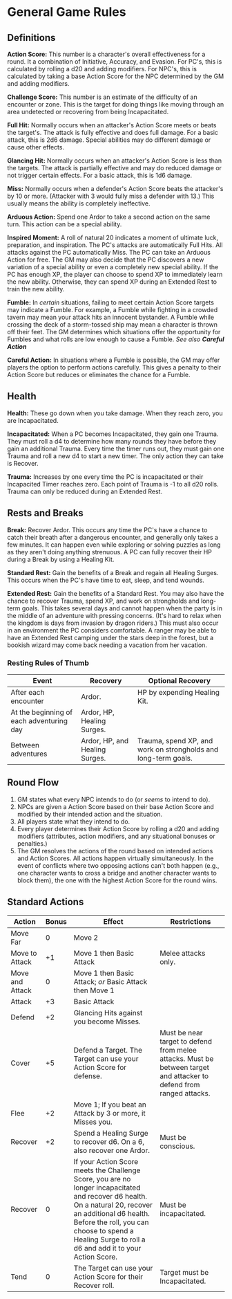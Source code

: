 # General Game Rules

## Definitions
**Action Score:** This number is a character's overall effectiveness for a round. It a combination of Initiative, Accuracy, and Evasion. For PC's, this is calculated by rolling a d20 and adding modifiers. For NPC's, this is calculated by taking a base Action Score for the NPC determined by the GM and adding modifiers.

**Challenge Score:** This number is an estimate of the difficulty of an encounter or zone. This is the target for doing things like moving through an area undetected or recovering from being Incapacitated.

**Full Hit:** Normally occurs when an attacker's Action Score meets or beats the target's. The attack is fully effective and does full damage. For a basic attack, this is 2d6 damage. Special abilities may do different damage or cause other effects.

**Glancing Hit:** Normally occurs when an attacker's Action Score is less than the targets. The attack is partially effective and may do reduced damage or not trigger certain effects. For a basic attack, this is 1d6 damage.

**Miss:** Normally occurs when a defender's Action Score beats the attacker's by 10 or more. (Attacker with 3 would fully miss a defender with 13.) This usually means the ability is completely ineffective.

**Arduous Action:** Spend one Ardor to take a second action on the same turn. This action can be a special ability.

**Inspired Moment:** A roll of natural 20 indicates a moment of ultimate luck, preparation, and inspiration. The PC's attacks are automatically Full Hits. All attacks against the PC automatically Miss. The PC can take an Arduous Action for free. The GM may also decide that the PC discovers a new variation of a special ability or even a completely new special ability. If the PC has enough XP, the player can choose to spend XP to immediately learn the new ability. Otherwise, they can spend XP during an Extended Rest to train the new ability.

**Fumble:** In *certain* situations, failing to meet certain Action Score targets may indicate a Fumble. For example, a Fumble while fighting in a crowded tavern may mean your attack hits an innocent bystander. A Fumble while crossing the deck of a storm-tossed ship may mean a character is thrown off their feet. The GM determines which situations offer the opportunity for Fumbles and what rolls are low enough to cause a Fumble. *See also **Careful Action***

**Careful Action:** In situations where a Fumble is possible, the GM may offer players the option to perform actions carefully. This gives a penalty to their Action Score but reduces or eliminates the chance for a Fumble.

## Health

**Health:** These go down when you take damage. When they reach zero, you are Incapacitated.

**Incapacitated:** When a PC becomes Incapacitated, they gain one Trauma. They must roll a d4 to determine how many rounds they have before they gain an additional Trauma. Every time the timer runs out, they must gain one Trauma and roll a new d4 to start a new timer. The only action they can take is Recover.

**Trauma:** Increases by one every time the PC is incapacitated or their Incapacited Timer reaches zero. Each point of Trauma is -1 to all d20 rolls. Trauma can only be reduced during an Extended Rest.

## Rests and Breaks

**Break:** Recover Ardor. This occurs any time the PC's have a chance to catch their breath after a dangerous encounter, and generally only takes a few minutes. It can happen even while exploring or solving puzzles as long as they aren't doing anything strenuous. A PC can fully recover their HP during a Break by using a Healing Kit.

**Standard Rest:** Gain the benefits of a Break and regain all Healing Surges. This occurs when the PC's have time to eat, sleep, and tend wounds.

**Extended Rest:** Gain the benefits of a Standard Rest. You may also have the chance to recover Trauma, spend XP, and work on strongholds and long-term goals. This takes several days and cannot happen when the party is in the middle of an adventure with pressing concerns. (It's hard to relax when the kingdom is days from invasion by dragon riders.) This must also occur in an environment the PC considers comfortable. A ranger may be able to have an Extended Rest camping under the stars deep in the forest, but a bookish wizard may come back needing a vacation from her vacation.

### Resting Rules of Thumb

| Event | Recovery | Optional Recovery |
|--|--|--|
| After each encounter | Ardor. | HP by expending Healing Kit. |
| At the beginning of each adventuring day | Ardor, HP, Healing Surges. | |
| Between adventures | Ardor, HP, and Healing Surges. | Trauma, spend XP, and work on strongholds and long-term goals. |

## Round Flow
1. GM states what every NPC intends to do (or *seems* to intend to do).
2. NPCs are given a Action Score based on their base Action Score and modified by their intended action and the situation.
3. All players state what they intend to do.
4. Every player determines their Action Score by rolling a d20 and adding modifiers (attributes, action modifiers, and any situational bonuses or penalties.)
5. The GM resolves the actions of the round based on intended actions and Action Scores. All actions happen virtually simultaneously. In the event of conflicts where two opposing actions can't both happen (e.g., one character wants to cross a bridge and another character wants to block them), the one with the highest Action Score for the round wins.

## Standard Actions

| Action | Bonus | Effect | Restrictions |
|--|--|--|--|
| Move Far | 0 | Move 2 |
| Move to Attack | +1 | Move 1 then Basic Attack | Melee attacks only. |
| Move and Attack | 0 | Move 1 then Basic Attack; *or* Basic Attack then Move 1 |
| Attack | +3 | Basic Attack |
| Defend | +2 | Glancing Hits against you become Misses. |
| Cover | +5 | Defend a Target. The Target can use your Action Score for defense. | Must be near target to defend from melee attacks. Must be between target and attacker to defend from ranged attacks. |
| Flee | +2 | Move 1; If you beat an Attack by 3 or more, it Misses you. |
| Recover | +2 | Spend a Healing Surge to recover d6. On a 6, also recover one Ardor. | Must be conscious.
| Recover | 0 | If your Action Score meets the Challenge Score, you are no longer incapacitated and recover d6 health. On a natural 20, recover an additional d6 health. Before the roll, you can choose to spend a Healing Surge to roll a d6 and add it to your Action Score. | Must be incapacitated.
| Tend | 0 | The Target can use your Action Score for their Recover roll. | Target must be Incapacitated.
